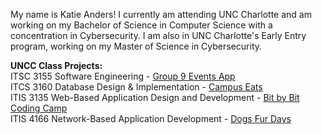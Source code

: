 My name is Katie Anders! I currently am attending UNC Charlotte and am working on my Bachelor of Science in Computer Science with a concentration in Cybersecurity. I am also in UNC Charlotte's Early Entry program, working on my Master of Science in Cybersecurity.

**UNCC Class Projects:** \
ITSC 3155 Software Engineering - [Group 9 Events App](https://github.com/ebaca1/Group9Project) \
ITCS 3160 Database Design & Implementation - [Campus Eats](https://github.com/ITCS-3160/Campus-Eats) \
ITIS 3135 Web-Based Application Design and Development - [Bit by Bit Coding Camp](https://github.com/kanders2002/ITIS_3135_Project) \
ITIS 4166 Network-Based Application Development - [Dogs Fur Days](https://github.com/kanders2002/ITIS_4166_Project)

